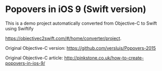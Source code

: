 # Popovers in iOS 9 (Swift version)
This is a demo project automatically converted from Objective-C to Swift using Swiftify

https://objectivec2swift.com/#/home/converter/project.

Original Objective-C version: 
https://github.com/versluis/Popovers-2015

Original Objective-C article:
http://pinkstone.co.uk/how-to-create-popovers-in-ios-9/
